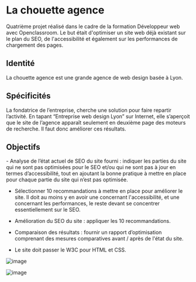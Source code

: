 <h1> La chouette agence</h1>

Quatrième projet réalisé dans le cadre de la formation Développeur web avec Openclassroom. Le but était d'optimiser un site web déjà existant sur le plan du SEO, de l'accessibilité et également sur les performances de chargement des pages.

<h2> Identité</h2>
La chouette agence est une grande agence de web design basée à Lyon.

<h2> Spécificités</h2>
La fondatrice de l’entreprise, cherche une solution pour faire repartir l’activité. En tapant “Entreprise web design Lyon” sur Internet, elle s’aperçoit que le site de l’agence apparaît seulement en deuxième page des moteurs de recherche. Il faut donc améliorer ces résultats.

<h2> Objectifs</h2>
- Analyse de l’état actuel de SEO du site fourni : indiquer les parties du site qui ne sont pas optimisées pour le SEO et/ou qui ne sont pas à jour en termes d’accessibilité, tout en ajoutant la bonne pratique à mettre en place pour chaque partie du site qui n’est pas optimisée.

- Sélectionner 10 recommandations à mettre en place pour améliorer le site. Il doit au moins y en avoir une concernant l'accessibilité, et une concernant les performances, le reste devant se concentrer essentiellement sur le SEO.

- Amélioration du SEO du site : appliquer les 10 recommandations. 

- Comparaison des résultats : fournir un rapport d’optimisation comprenant des mesures comparatives avant / après de l'état du site.

- Le site doit passer le W3C pour HTML et CSS.

![image](https://user-images.githubusercontent.com/77047377/138767759-cdf85962-2201-43ec-a45c-6ea21e049500.png)

![image](https://user-images.githubusercontent.com/77047377/138768376-78f5503d-c891-4624-843f-b3753e31f0db.png)

